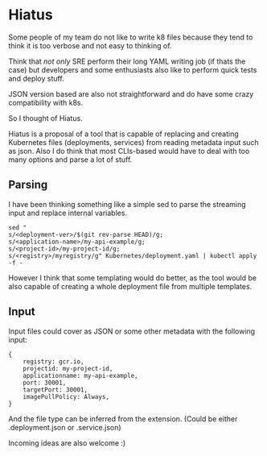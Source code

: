 Hiatus
======
Some people of my team do not like to write k8 files because they tend to think it is too verbose and not easy to thinking of.

Think that *not only* SRE perform their long YAML writing job (if thats the case) but developers and some enthusiasts also like to perform quick tests and deploy stuff.

JSON version based are also not straightforward and do have some crazy compatibility with k8s.

So I thought of Hiatus.

Hiatus is a proposal of a tool that is capable of replacing and creating Kubernetes files (deployments, services) from reading metadata input such as json. Also I do think that most CLIs-based would have to deal with too many options and parse a lot of stuff.

Parsing
-------

I have been thinking something like a simple sed to parse the streaming input and replace internal variables.

``` ssh
sed "
s/<deployment-ver>/$(git rev-parse HEAD)/g;
s/<application-name>/my-api-example/g;
s/<project-id>/my-project-id/g;
s/<registry>/myregistry/g" Kubernetes/deployment.yaml | kubectl apply -f -
```

However I think that some templating would do better, as the tool would be also capable of creating a whole deployment file from multiple templates.

Input
-----

Input files could cover as JSON or some other metadata with the following input:

```
{
    registry: gcr.io,
    projectid: my-project-id,
    applicationname: my-api-example,
    port: 30001,
    targetPort: 30001,
    imagePullPolicy: Always,
}
```

And the file type can be inferred from the extension. (Could be either .deployment.json or .service.json)

Incoming ideas are also welcome :)
